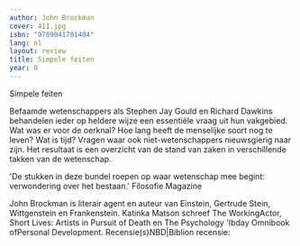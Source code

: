 ```yaml
---
author: John Brockman
cover: 411.jpg
isbn: "9789041701404"
lang: nl
layout: review
title: Simpele feiten
year: 0
---
```


Simpele feiten

Befaamde wetenschappers als Stephen Jay Gould en Richard Dawkins behandelen ieder op heldere wijze een essentiële vraag uit hun vakgebied. Wat was er voor de oerknal? Hoe lang heeft de menselijke soort nog te leven? Wat is tijd? Vragen waar ook niet-wetenschappers nieuwsgierig naar zijn. Het resultaat is een overzicht van de stand van zaken in verschillende takken van de wetenschap.

'De stukken in deze bundel roepen op waar wetenschap mee begint: verwondering over het bestaan.' Filosofie Magazine

John Brockman is literair agent en auteur van Einstein, Gertrude Stein, Wittgenstein en Frankenstein. Katinka Matson schreef The WorkingActor, Short Lives: Artists in Pursuit of Death en The Psychology 'Ibday Omnibook ofPersonal Development.
Recensie(s)NBD|Biblion recensie:
